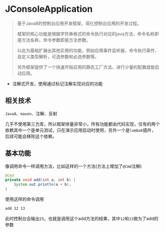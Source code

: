# JConsoleApplication
> 基于Java8的控制台应用开发框架，简化控制台应用的开发过程。
>
> 框架的核心功能是根据字符串格式的命令执行对应的java方法，命令名称即是方法名称，命令参数即是方法参数。
>
> 以此为基础扩展出其他实用的功能，例如应用事件监听器，命令执行条件、自定义类型解析，可选参数和必选参数等。
>
> 另外框架提供了一个快速开始应用的静态工厂方法，进行少量的配置就能启动应用。

- 注解式开发，使用通过标记注解实现对应的功能



## 相关技术

`Java8`、`maven`、注解、反射

几乎不使用第三方库，所以框架体量非常小，所有功能都由代码实现，仅有的两个依赖其中一个是单元测试，只在演示应用启动时使用，另外一个是`lombok`插件，后续可能会移除这个依赖。



## 基本功能

像调用命令一样调用方法，比如这样的一个方法(方法上增加了`@Cmd`注解)

```java
@Cmd
private void add(int a, int b) {
    System.out.println(a + b);
}
```

使用这样的命令调用

```bash
add 12 13
```

此时控制台会输出`25`，也就是调用这个add方法的结果，其中`12`和`13`做为了add的参数



